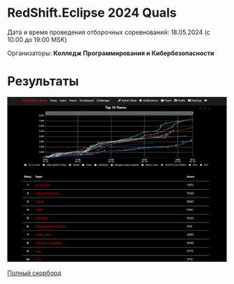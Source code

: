 # RedShift.Eclipse 2024 Quals

Дата и время проведения отборочных соревнований: 18.05.2024 (с 10:00 до 19:00 MSK)

Организаторы: **Колледж Программирования и Кибербезопасности**

# Результаты

![ScreenShot](Assets/For_Other/top_10_scoreboard.png)

[Полный скорборд](https://github.com/Abends2/RedShift.Eclipse.2024.Quals__WriteUps/blob/main/Assets/For_Other/full_scoreboard.png)

